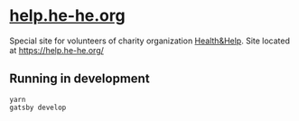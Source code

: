 # [help.he-he.org](https://help.he-he.org)
Special site for volunteers of charity organization [Health&Help](https://he-he.org/). Site located at https://help.he-he.org/

## Running in development
```
yarn
gatsby develop
```
